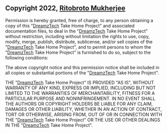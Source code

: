 ## Copyright 2022, [Ritobroto Mukherjee](https://github.com/RitobrotoMukherjee)


Permission is hereby granted, free of charge, to any person obtaining a copy of this "[DreamzTech](https://dreamztech.com) Take Home Project" and associated documentation files, to deal in the "[DreamzTech](https://dreamztech.com) Take Home Project" without restriction, including without limitation the rights to use, copy, modify, merge, publish, distribute, sublicense, and/or sell copies of the "[DreamzTech](https://dreamztech.com) Take Home Project", and to permit persons to whom the "[DreamzTech](https://dreamztech.com) Take Home Project" is furnished to do so, subject to the following conditions:

The above copyright notice and this permission notice shall be included in all copies or substantial portions of the "[DreamzTech](https://dreamztech.com) Take Home Project".

THE "[DreamzTech](https://dreamztech.com) Take Home Project" IS PROVIDED "AS IS", WITHOUT WARRANTY OF ANY KIND, EXPRESS OR IMPLIED, INCLUDING BUT NOT LIMITED TO THE WARRANTIES OF MERCHANTABILITY, FITNESS FOR A PARTICULAR PURPOSE AND NONINFRINGEMENT. IN NO EVENT SHALL THE AUTHORS OR COPYRIGHT HOLDERS BE LIABLE FOR ANY CLAIM, DAMAGES OR OTHER LIABILITY, WHETHER IN AN ACTION OF CONTRACT, TORT OR OTHERWISE, ARISING FROM, OUT OF OR IN CONNECTION WITH THE "[DreamzTech](https://dreamztech.com) Take Home Project" OR THE USE OR OTHER DEALINGS IN THE "[DreamzTech](https://dreamztech.com) Take Home Project".
